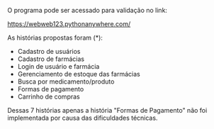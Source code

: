 O programa pode ser acessado para validação no link:

https://webweb123.pythonanywhere.com/

As histórias propostas foram (*):

  - Cadastro de usuários
  - Cadastro de farmácias
  - Login de usuário e farmácia
  - Gerenciamento de estoque das farmácias
  - Busca por medicamento/produto
  - Formas de pagamento
  - Carrinho de compras 

Dessas 7 histórias apenas a história "Formas de Pagamento" não foi implementada 
por causa das dificuldades técnicas.


